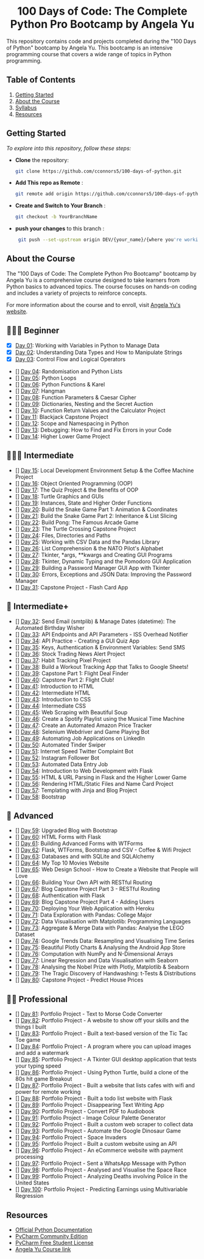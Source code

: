 <div align="center">
<h1> 100 Days of Code: The Complete Python Pro Bootcamp by Angela Yu</h1>
</div>



This repository contains code and projects completed during the "100 Days of Python" bootcamp by Angela Yu. This
bootcamp is an intensive programming course that covers a wide range of topics in Python programming.

## Table of Contents

1. [Getting Started](#getting-started)
2. [About the Course](#about-the-course)
3. [Syllabus](#-beginner)
4. [Resources](#resources)


## Getting Started

_To explore into this repository, follow these steps:_

- **Clone** the repository:

   ```bash
   git clone https://github.com/cconnors5/100-days-of-python.git

- **Add This repo as Remote**  :

   ```bash
   git remote add origin https://github.com/cconnors5/100-days-of-python.git

- **Create and Switch to Your Branch** :

   ```bash
   git checkout -b YourBranchName

- **push your changes** to this branch :

   ```bash
    git push --set-upstream origin DEV/{your_name}/{where you're working}

## About the Course

The "100 Days of Code: The Complete Python Pro Bootcamp" bootcamp by Angela Yu is a comprehensive course designed to take learners from Python basics to
advanced topics. The course focuses on hands-on coding and includes a variety of projects to reinforce concepts.

For more information about the course and to enroll, visit [Angela Yu's website](https://www.appbrewery.co/).



## 👨🏻‍🎓 Beginner
- [x] [Day 01](day01): Working with Variables in Python to Manage Data
- [x] [Day 02](day02): Understanding Data Types and How to Manipulate Strings
- [x] [Day 03](day03): Control Flow and Logical Operators
- [] [Day 04](day04): Randomisation and Python Lists
- [] [Day 05](day05): Python Loops
- [] [Day 06](day06): Python Functions & Karel
- [] [Day 07](day07): Hangman
- [] [Day 08](day08): Function Parameters & Caesar Cipher
- [] [Day 09](day09): Dictionaries, Nesting and the Secret Auction
- [] [Day 10](day10): Function Return Values and the Calculator Project
- [] [Day 11](day11): Blackjack Capstone Project
- [] [Day 12](day12): Scope and Namespacing in Python
- [] [Day 13](day13): Debugging: How to Find and Fix Errors in your Code
- [] [Day 14](day14): Higher Lower Game Project

## 🏋🏻‍♂️ Intermediate
- [] [Day 15](day15): Local Development Environment Setup & the Coffee Machine Project
- [] [Day 16](day16): Object Oriented Programming (OOP)
- [] [Day 17](day17): The Quiz Project & the Benefits of OOP
- [] [Day 18](day18): Turtle Graphics and GUIs
- [] [Day 19](day19): Instances, State and Higher Order Functions
- [] [Day 20](day20): Build the Snake Game Part 1: Animation & Coordinates
- [] [Day 21](day21): Build the Snake Game Part 2: Inheritance & List Slicing
- [] [Day 22](day22): Build Pong: The Famous Arcade Game
- [] [Day 23](day23): The Turtle Crossing Capstone Project
- [] [Day 24](day24): Files, Directories and Paths
- [] [Day 25](day25): Working with CSV Data and the Pandas Library
- [] [Day 26](day26): List Comprehension & the NATO Pilot's Alphabet
- [] [Day 27](day27): Tkinter, *args, **kwargs and Creating GUI Programs
- [] [Day 28](day28): Tkinter, Dynamic Typing and the Pomodoro GUI Application
- [] [Day 29](day29): Building a Password Manager GUI App with Tkinter
- [] [Day 30](day30): Errors, Exceptions and JSON Data: Improving the Password Manager
- [] [Day 31](day31): Capstone Project - Flash Card App

## 💪 Intermediate+
- [] [Day 32](day32): Send Email (smtplib) & Manage Dates (datetime): The Automated Birthday Wisher
- [] [Day 33](day33): API Endpoints and API Parameters - ISS Overhead Notifier
- [] [Day 34](day34): API Practice - Creating a GUI Quiz App
- [] [Day 35](day35): Keys, Authentication & Environment Variables: Send SMS
- [] [Day 36](day36): Stock Trading News Alert Project
- [] [Dau 37](day37): Habit Tracking Pixel Project
- [] [Day 38](day38): Build a Workout Tracking App that Talks to Google Sheets!
- [] [Day 39](day39): Capstone Part 1: Flight Deal Finder
- [] [Day 40](day40): Capstone Part 2: Flight Club!
- [] [Day 41](day41): Introduction to HTML
- [] [Day 42](day42): Intermediate HTML
- [] [Day 43](day43): Introduction to CSS
- [] [Day 44](day44): Intermediate CSS
- [] [Day 45](day45): Web Scraping with Beautiful Soup
- [] [Day 46](day46): Create a Spotify Playlist using the Musical Time Machine
- [] [Day 47](day47): Create an Automated Amazon Price Tracker
- [] [Day 48](day48): Selenium Webdriver and Game Playing Bot
- [] [Day 49](day49): Automating Job Applications on LinkedIn
- [] [Day 50](day50): Automated Tinder Swiper
- [] [Day 51](day51): Internet Speed Twitter Complaint Bot
- [] [Day 52](day52): Instagram Follower Bot
- [] [Day 53](day53): Automated Data Entry Job
- [] [Day 54](day54): Introduction to Web Development with Flask
- [] [Day 55](day55): HTML & URL Parsing in Flask and the Higher Lower Game
- [] [Day 56](day56): Rendering HTML/Static Files and Name Card Project
- [] [Day 57](day57): Templating with Jinja and Blog Project
- [] [Day 58](day58): Bootstrap

## 🚀 Advanced
- [] [Day 59](day59): Upgraded Blog with Bootstrap
- [] [Day 60](day60): HTML Forms with Flask
- [] [Day 61](day61): Building Advanced Forms with WTForms
- [] [Day 62](day62): Flask, WTForms, Bootstrap and CSV - Coffee & Wifi Project
- [] [Day 63](day63): Databases and with SQLite and SQLAlchemy
- [] [Day 64](day64): My Top 10 Movies Website
- [] [Day 65](day65): Web Design School - How to Create a Website that People will Love
- [] [Day 66](day66): Building Your Own API with RESTful Routing
- [] [Day 67](day67): Blog Capstone Project Part 3 - RESTful Routing
- [] [Day 68](day68): Authentication with Flask
- [] [Day 69](day69): Blog Capstone Project Part 4 - Adding Users
- [] [Day 70](day70): Deploying Your Web Application with Heroku
- [] [Day 71](day71): Data Exploration with Pandas: College Major
- [] [Day 72](day72): Data Visualisation with Matplotlib: Programming Languages
- [] [Day 73](day73): Aggregate & Merge Data with Pandas: Analyse the LEGO Dataset
- [] [Day 74](day74): Google Trends Data: Resampling and Visualising Time Series
- [] [Day 75](day75): Beautiful Plotly Charts & Analysing the Android App Store
- [] [Day 76](day76): Computation with NumPy and N-Dimensional Arrays
- [] [Day 77](day77): Linear Regression and Data Visualisation with Seaborn
- [] [Day 78](day78): Analysing the Nobel Prize with Plotly, Matplotlib & Seaborn
- [] [Day 79](day79): The Tragic Discovery of Handwashing: t-Tests & Distributions
- [] [Day 80](day80): Capstone Project - Predict House Prices

## 👨‍💻 Professional
- [] [Day 81](day81): Portfolio Project - Text to Morse Code Converter
- [] [Day 82](day82): Portfolio Project - A website to show off your skills and the things I built
- [] [Day 83](day83): Portfolio Project - Built a text-based version of the Tic Tac Toe game
- [] [Day 84](day84): Portfolio Project - A program where you can upload images and add a watermark
- [] [Day 85](day85): Portfolio Project - A Tkinter GUI desktop application that tests your typing speed
- [] [Day 86](day86): Portfolio Project - Using Python Turtle, build a clone of the 80s hit game Breakout
- [] [Day 87](day87): Portfolio Project - Built a website that lists cafes with wifi and power for remote working
- [] [Day 88](day88): Portfolio Project - Built a todo list website with Flask
- [] [Day 89](day89): Portfolio Project - Disappearing Text Writing App
- [] [Day 90](day90): Portfolio Project - Convert PDF to Audiobook
- [] [Day 91](day91): Portfolio Project - Image Colour Palette Generator
- [] [Day 92](day92): Portfolio Project - Built a custom web scraper to collect data
- [] [Day 93](day93): Portfolio Project - Automate the Google Dinosaur Game
- [] [Day 94](day94): Portfolio Project - Space Invaders
- [] [Day 95](day95): Portfolio Project - Built a custom website using an API
- [] [Day 96](day96): Portfolio Project - An eCommerce website with payment processing
- [] [Day 97](day97): Portfolio Project - Sent a WhatsApp Message with Python
- [] [Day 98](day98): Portfolio Project - Analysed and Visualise the Space Race
- [] [Day 99](day99): Portfolio Project - Analyzing Deaths involving Police in the United States
- [] [Day 100](day100): Portfolio Project - Predicting Earnings using Multivariable Regression


## Resources

* [Official Python Documentation](https://docs.python.org/3/)
* [PyCharm Community Edition](https://jb.gg/getPyCharm)
* [PyCharm Free Student License](https://jb.gg/GetStudentLicense)
* [Angela Yu Course link](https://www.udemy.com/course/100-days-of-code/)



